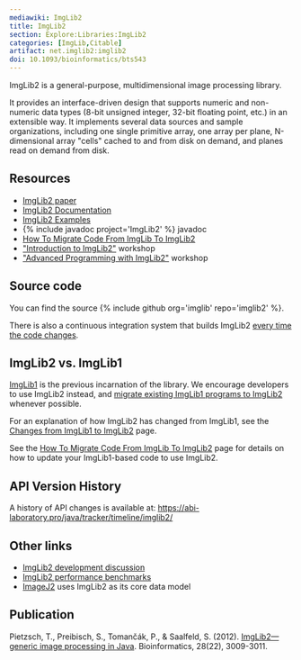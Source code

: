 ```yaml
---
mediawiki: ImgLib2
title: ImgLib2
section: Explore:Libraries:ImgLib2
categories: [ImgLib,Citable]
artifact: net.imglib2:imglib2
doi: 10.1093/bioinformatics/bts543
---
```


ImgLib2 is a general-purpose, multidimensional image processing library.

It provides an interface-driven design that supports numeric and non-numeric data types (8-bit unsigned integer, 32-bit floating point, etc.) in an extensible way. It implements several data sources and sample organizations, including one single primitive array, one array per plane, N-dimensional array "cells" cached to and from disk on demand, and planes read on demand from disk.

## Resources

-   [ImgLib2 paper](http://bioinformatics.oxfordjournals.org/content/28/22/3009.full)
-   [ImgLib2 Documentation](/libs/imglib2/documentation)
-   [ImgLib2 Examples](/libs/imglib2/examples)
-   {% include javadoc project='ImgLib2' %} javadoc
-   [How To Migrate Code From ImgLib To ImgLib2](/libs/imglib2/migrate-from-imglib1)
-   ["Introduction to ImgLib2"](/libs/imglib2/workshop-introductory) workshop
-   ["Advanced Programming with ImgLib2"](/libs/imglib2/workshop-advanced) workshop

## Source code

You can find the source {% include github org='imglib' repo='imglib2' %}.

There is also a continuous integration system that builds ImgLib2 [every time the code changes](https://travis-ci.org/imglib/imglib2).

## ImgLib2 vs. ImgLib1

[ImgLib1](/libs/imglib1) is the previous incarnation of the library. We encourage developers to use ImgLib2 instead, and [migrate existing ImgLib1 programs to ImgLib2](/libs/imglib2/migrate-from-imglib1) whenever possible.

For an explanation of how ImgLib2 has changed from ImgLib1, see the [Changes from ImgLib1 to ImgLib2](/libs/imglib2/changes-from-imglib1) page.

See the [How To Migrate Code From ImgLib To ImgLib2](/libs/imglib2/migrate-from-imglib1) page for details on how to update your ImgLib1-based code to use ImgLib2.

## API Version History

A history of API changes is available at: https://abi-laboratory.pro/java/tracker/timeline/imglib2/

## Other links

-   [ImgLib2 development discussion](/libs/imglib2/discussion)
-   [ImgLib2 performance benchmarks](/libs/imglib2/benchmarks)
-   [ImageJ2](/software/imagej2) uses ImgLib2 as its core data model

## Publication

Pietzsch, T., Preibisch, S., Tomančák, P., & Saalfeld, S. (2012). [ImgLib2—generic image processing in Java](http://bioinformatics.oxfordjournals.org/content/28/22/3009.full). Bioinformatics, 28(22), 3009-3011.

 
